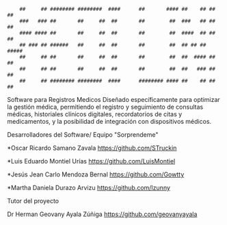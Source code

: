        ##     ## ######## ########  ####      ##       #### ##    ## ##    ## 
        ###   ### ##       ##     ##  ##       ##        ##  ###   ## ##   ##  
        #### #### ##       ##     ##  ##       ##        ##  ####  ## ##  ##   
        ## ### ## ######   ##     ##  ##       ##        ##  ## ## ## #####    
        ##     ## ##       ##     ##  ##       ##        ##  ##  #### ##  ##   
        ##     ## ##       ##     ##  ##       ##        ##  ##   ### ##   ##  
        ##     ## ######## ########  ####      ######## #### ##    ## ##    ## 
                                                                                        

Software para Registros Medicos
Diseñado específicamente para optimizar la gestión médica, permitiendo el registro y seguimiento de consultas médicas, historiales clínicos digitales, recordatorios de citas y medicamentos, y la posibilidad de integración con dispositivos médicos.

Desarrolladores del Software/ Equipo "Sorprendeme"

*Oscar Ricardo Samano Zavala        https://github.com/STruckin

*Luis Eduardo Montiel Urías         https://github.com/LuisMontiel

*Jesús Jean Carlo Mendoza Bernal    https://github.com/Gowtty

*Martha Daniela Durazo Arvizu       https://github.com/Izunny

Tutor del proyecto

Dr Herman Geovany Ayala Zúñiga      https://github.com/geovanyayala 